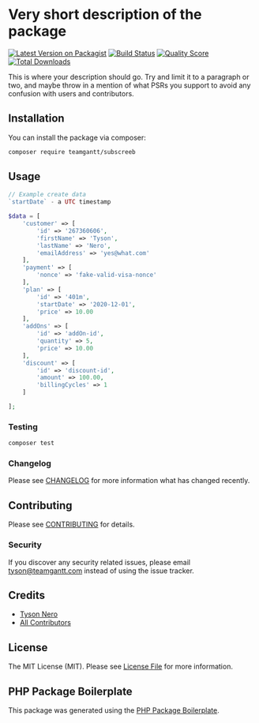 # Very short description of the package

[![Latest Version on Packagist](https://img.shields.io/packagist/v/teamgantt/subscreeb.svg?style=flat-square)](https://packagist.org/packages/teamgantt/subscreeb)
[![Build Status](https://img.shields.io/travis/teamgantt/subscreeb/master.svg?style=flat-square)](https://travis-ci.org/teamgantt/subscreeb)
[![Quality Score](https://img.shields.io/scrutinizer/g/teamgantt/subscreeb.svg?style=flat-square)](https://scrutinizer-ci.com/g/teamgantt/subscreeb)
[![Total Downloads](https://img.shields.io/packagist/dt/teamgantt/subscreeb.svg?style=flat-square)](https://packagist.org/packages/teamgantt/subscreeb)

This is where your description should go. Try and limit it to a paragraph or two, and maybe throw in a mention of what PSRs you support to avoid any confusion with users and contributors.

## Installation

You can install the package via composer:

```bash
composer require teamgantt/subscreeb
```

## Usage

``` php
// Example create data
`startDate` - a UTC timestamp

$data = [
    'customer' => [
        'id' => '267360606',
        'firstName' => 'Tyson',
        'lastName' => 'Nero',
        'emailAddress' => 'yes@what.com'
    ],
    'payment' => [
        'nonce' => 'fake-valid-visa-nonce'
    ],
    'plan' => [
        'id' => '401m',
        'startDate' => '2020-12-01',
        'price' => 10.00
    ],
    'addOns' => [
        'id' => 'addOn-id',
        'quantity' => 5,
        'price' => 10.00
    ],
    'discount' => [
        'id' => 'discount-id',
        'amount' => 100.00,
        'billingCycles' => 1
    ]

];
```

### Testing

``` bash
composer test
```

### Changelog

Please see [CHANGELOG](CHANGELOG.md) for more information what has changed recently.

## Contributing

Please see [CONTRIBUTING](CONTRIBUTING.md) for details.

### Security

If you discover any security related issues, please email tyson@teamgantt.com instead of using the issue tracker.

## Credits

- [Tyson Nero](https://github.com/teamgantt)
- [All Contributors](../../contributors)

## License

The MIT License (MIT). Please see [License File](LICENSE.md) for more information.

## PHP Package Boilerplate

This package was generated using the [PHP Package Boilerplate](https://laravelpackageboilerplate.com).
